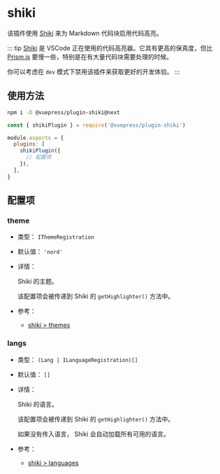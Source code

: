 # shiki

<NpmBadge package="@vuepress/plugin-shiki" />

该插件使用 [Shiki](https://shiki.matsu.io/) 来为 Markdown 代码块启用代码高亮。

::: tip
[Shiki](https://shiki.matsu.io/) 是 VSCode 正在使用的代码高亮器。它具有更高的保真度，但比 [Prism.js](https://prismjs.com/) 要慢一些，特别是在有大量代码块需要处理的时候。

你可以考虑在 `dev` 模式下禁用该插件来获取更好的开发体验。
:::

## 使用方法

```bash
npm i -D @vuepress/plugin-shiki@next
```

```js
const { shikiPlugin } = require('@vuepress/plugin-shiki')

module.exports = {
  plugins: [
    shikiPlugin({
      // 配置项
    }),
  ],
}
```

## 配置项

### theme

- 类型： `IThemeRegistration`

- 默认值： `'nord'`

- 详情：

  Shiki 的主题。

  该配置项会被传递到 Shiki 的 `getHighlighter()` 方法中。

- 参考：
  - [shiki > themes](https://github.com/shikijs/shiki/blob/master/docs/themes.md)

### langs

- 类型： `(Lang | ILanguageRegistration)[]`

- 默认值： `[]`

- 详情：

  Shiki 的语言。

  该配置项会被传递到 Shiki 的 `getHighlighter()` 方法中。

  如果没有传入语言， Shiki 会自动加载所有可用的语言。

- 参考：
  - [shiki > languages](https://github.com/shikijs/shiki/blob/master/docs/languages.md)
